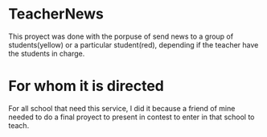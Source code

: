 # TeacherNews
This proyect was done with the porpuse of send news to a group of students(yellow) or a particular student(red), depending if the teacher have the students in charge.
# For whom it is directed
For all school that need this service, I did it because a friend of mine needed to do a final proyect to present in contest to enter in that school to teach.
